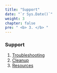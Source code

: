 ```yaml
---
title: "Support"
date: "`r Sys.Date()`"
weight: 3
chapter: false
pre: " <b> 3. </b> "
---
```


### Support

1.  [Troubleshooting](3.1-troubleshoot/)
2.  [Cleanup](3.2-cleanup/)
3.  [Resources](3.3-resources/)
